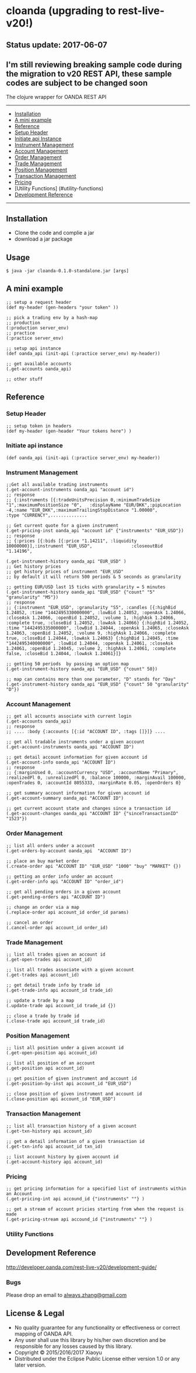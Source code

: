 # cloanda (upgrading to rest-live-v20!)

## Status update: 2017-06-07

I'm still reviewing breaking sample code during the migration to v20 REST API, these sample codes are subject to be changed soon
----

The clojure wrapper for OANDA REST API

----
- [Installation](#installation)
- [A mini example](#A-mini-example)
- [Reference](#reference)
 - [Setup Header ](#setup-header)
 - [Initiate api Instance](#initiate-api-instance)
 - [Instrument Management](#instrument-management)
 - [Account Management](#account-management)
 - [Order Management](#order-management)
 - [Trade Management](#trade-management)
 - [Position Management](#position-management)
 - [Transaction Management](#transaction-management)
 - [Pricing](#pricing)
- [Utility Functions] (#utility-functions)
- [Development Reference](#development-reference)


----


## Installation

* Clone the code and complie a jar
* download a jar package

## Usage

    $ java -jar cloanda-0.1.0-standalone.jar [args]

## A mini example

    ;; setup a request header
    (def my-header (gen-headers "your token" ))

    ;; pick a trading env by a hash-map
    ;; production
    (:production server_env)
    ;; practice
    (:practice server_env)

    ;; setup api instance
    (def oanda_api (init-api (:practice server_env) my-header))

    ;; get available accounts
    (.get-accounts oanda_api)

    ;; other stuff

## Reference

### Setup Header
    ;; setup token in headers
    (def my-header (gen-header "Your tokens here") )

### Initiate api instance
    (def oanda_api (init-api (:practice server_env) my-header))

### Instrument Management
    ;;Get all available trading instruments
    (.get-account-instruments oanda_api "account id")
    ;; response
    ;; {:instruments [{:tradeUnitsPrecision 0,:minimumTradeSize "1",:maximumPositionSize "0",   :displayName "EUR/DKK",:pipLocation -4,:name "EUR_DKK",:maximumTrailingStopDistance "1.00000",                :type "CURRENCY",..............

    ;; Get current quote for a given instrument
    (.get-pricing-inst oanda_api "account id" {"instruments" "EUR_USD"})
    ;; response
    ;; {:prices [{:bids [{:price "1.14211", :liquidity 10000000}],:instrument "EUR_USD",               :closeoutBid "1.14196",

    (.get-instrument-history oanda_api "EUR_USD" )
    ;; Get history prices
    ;; get history prices of instrument "EUR_USD"
    ;; by default it will return 500 periods & 5 seconds as granularity

    ;; getting EUR/USD last 15 ticks with granularity = 5 minutes
    (.get-instrument-history oanda_api "EUR_USD" {"count" "5" "granularity" "M5"})
    ;; response
    ;; {:instrument "EUR_USD", :granularity "S5", :candles [{:highBid 1.24052, :time "1442495330000000", :lowBid 1.24052, :openAsk 1.24066, :closeAsk 1.24066, :openBid 1.24052, :volume 1, :highAsk 1.24066, :complete true, :closeBid 1.24052, :lowAsk 1.24066} {:highBid 1.24052, :time "1442495335000000", :lowBid 1.24044, :openAsk 1.24065, :closeAsk 1.24063, :openBid 1.24052, :volume 9, :highAsk 1.24066, :complete true, :closeBid 1.24044, :lowAsk 1.24063} {:highBid 1.24045, :time "1442495340000000", :lowBid 1.24044, :openAsk 1.24061, :closeAsk 1.24061, :openBid 1.24045, :volume 2, :highAsk 1.24061, :complete false, :closeBid 1.24044, :lowAsk 1.24061}]}

    ;; getting 50 periods  by passing an option map
    (.get-instrument-history oanda_api "EUR_USD" {"count" 50})

    ;; map can contains more than one parameter, "D" stands for "Day"
    (.get-instrument-history oanda_api "EUR_USD" {"count" 50 "granularity" "D"})

### Account Management
    ;; get all accounts associate with current login
    (.get-accounts oanda_api)
    ;; response
    ;; .... :body {:accounts [{:id "ACCOUNT ID", :tags []}]} ....

    ;; get all tradable instruments under a given account
    (.get-account-instruments oanda_api "ACCOUNT ID")

    ;; get detail account information for given account id
    (.get-account-info oanda_api "ACCOUNT ID")
    ;; response
    ;; {:marginUsed 0, :accountCurrency "USD", :accountName "Primary", :realizedPl 0, :unrealizedPl 0, :balance 100000, :marginAvail 100000, :openTrades 0, :accountId 8055333, :marginRate 0.05, :openOrders 0}

    ;; get summary account information for given account id
    (.get-account-summary oanda_api "ACCOUNT ID")

    ;; get current account state and changes since a transaction id
    (.get-account-changes oanda_api "ACCOUNT ID" {"sinceTransactionID" "1523"})


### Order Management
    ;; list all orders under a account
    (.get-orders-by-account oanda_api  "ACCOUNT ID")

    ;; place an buy market order
    (.create-order api "ACCOUNT ID" "EUR_USD" "1000" "buy" "MARKET" {})

    ;; getting an order info under an account
    (.get-order-info api "ACCOUNT ID" "order_id")

    ;; get all pending orders in a given account
    (.get-pending-orders api "ACCOUNT ID")

    ;; change an order via a map
    (.replace-order api account_id order_id params)

    ;; cancel an order
    (.cancel-order api account_id order_id)

### Trade Management

    ;; list all trades given an account id
    (.get-open-trades api account_id)

    ;; list all trades associate with a given account
    (.get-trades api account_id)

    ;; get detail trade info by trade id
    (.get-trade-info api account_id trade_id)

    ;; update a trade by a map
    (.update-trade api account_id trade_id {})

    ;; close a trade by trade id
    (.close-trade api account_id trade_id)

### Position Management

    ;; list all position under a given account id
    (.get-open-position api account_id)

    ;; list all position of an account
    (.get-position api account_id)

    ;; get position of given instrument and account id
    (.get-position-by-inst api account_id "EUR_USD")

    ;; close position of given instrument and account id
    (.close-position api account_id "EUR_USD")


### Transaction Management

    ;; list all transaction history of a given account
    (.get-txn-history api account_id)

    ;; get a detail information of a given transaction id
    (.get-txn-info api account_id txn_id)

    ;; list account history by given account id
    (.get-account-history api account_id)

### Pricing
    ;; get pricing information for a specified list of instruments within an Account
    (.get-pricing-int api accound_id {"instruments" ""} )
    
    ;; get a stream of account pricies starting from when the request is made
    (.get-pricing-stream api accound_id {"instruments" ""} )

### Utility Functions

## Development Reference

http://developer.oanda.com/rest-live-v20/development-guide/



### Bugs
Please drop an email to always.zhang@gmail.com

## License & Legal

* No quality guarantee for any functionality or effectiveness or correct mapping of OANDA API.
* Any user shall use this library by his/her own discretion and be responsible for any losses caused by this library.
* Copyright © 2015/2016/2017 Xiaoyu
* Distributed under the Eclipse Public License either version 1.0 or any later version.
